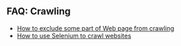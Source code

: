 ## FAQ: Crawling

* [How to exclude some part of Web page from crawling](how_to_exclude_some_part_of_webpage_from_crawling.md)
* [How to use Selenium to crawl websites](how_to_use_selenium_to_crawl_websites.md)